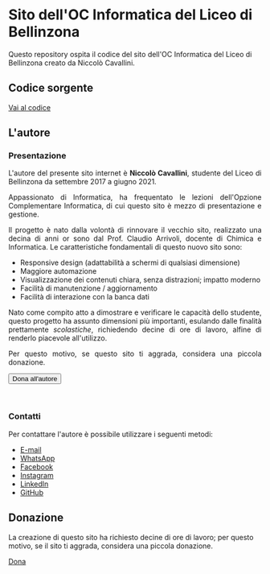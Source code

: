 # Sito dell'OC Informatica del Liceo di Bellinzona
Questo repository ospita il codice del sito dell'OC Informatica del Liceo di Bellinzona creato da Niccolò Cavallini.

## Codice sorgente

[Vai al codice](https://github.com/ncavallini/ocinfo_libe/releases/)

## L'autore
<h3 style="text-align: justify;">Presentazione</h3>
<p style="text-align: justify;">L'autore del presente sito internet &egrave;&nbsp;<strong>Niccol&ograve; Cavallini</strong>, studente del Liceo di Bellinzona da settembre 2017 a giugno 2021.</p>
<p style="text-align: justify;">Appassionato di Informatica, ha frequentato le lezioni dell'Opzione Complementare Informatica, di cui questo sito &egrave; mezzo di presentazione e gestione.</p>
<p style="text-align: justify;">Il progetto &egrave; nato dalla volont&agrave; di rinnovare il vecchio sito, realizzato una decina di anni or sono dal Prof. Claudio Arrivoli, docente di Chimica e Informatica. Le caratteristiche fondamentali di questo nuovo sito sono:</p>
<ul style="text-align: justify;">
<li>Responsive design (adattabilit&agrave; a schermi di qualsiasi dimensione)</li>
<li>Maggiore automazione</li>
<li>Visualizzazione dei contenuti chiara, senza distrazioni; impatto moderno</li>
<li>Facilit&agrave; di manutenzione / aggiornamento</li>
<li>Facilit&agrave; di interazione con la banca dati</li>
</ul>
<p style="text-align: justify;">Nato come compito atto a dimostrare e verificare le capacit&agrave; dello studente, questo progetto ha assunto dimensioni pi&ugrave; importanti, esulando dalle finalit&agrave; prettamente <em>scolastiche</em>, richiedendo decine di ore di lavoro, alfine di renderlo piacevole all'utilizzo.</p>
<p style="text-align: justify;">Per questo motivo, se questo sito ti aggrada, considera una piccola donazione.</p>

<form action="https://www.paypal.com/donate" method="post" target="_blank">
<input type="hidden" name="hosted_button_id" value="N4RZ5FBE9W44U" />
  <div class="text-center">
  <button type="submit" name="submit" class="btn btn-warning"><i class="fab fa-paypal"></i> Dona all'autore</button>
  </div>
    </form>

<br>
<h3 style="text-align: justify;">Contatti</h3>
<p>Per contattare l'autore &egrave; possibile utilizzare i seguenti metodi:</p>
<ul class="list-none list-noindent">
  <li><a href="mailto:n.cavallini@bluewin.ch" class="btn btn-outline-primary link"><i class="fas fa-envelope"></i> E-mail</a></li>
  <li><a href="https://wa.me/41797419097" class="btn btn-outline-primary link"><i class="fab fa-whatsapp"></i> WhatsApp</a></li>
  <li><a href="https://www.facebook.com/niccolo.cavallini.3" class="btn btn-outline-primary link"><i class="fab fa-facebook"></i> Facebook</a></li>
  <li><a href="https://www.instagram.com/niccolocavallini/" class="btn btn-outline-primary link"><i class="fab fa-instagram"></i> Instagram</a></li>
  <li><a href="https://www.linkedin.com/in/niccol%C3%B2-cavallini-240993182/" class="btn btn-outline-primary link"><i class="fab fa-linkedin"></i> LinkedIn</a></li>
  <li><a href="https://github.com/ncavallini" class="btn btn-outline-primary link"><i class="fab fa-github"></i> GitHub</a></li>
</ul>

## Donazione
La creazione di questo sito ha richiesto decine di ore di lavoro; per questo motivo, se il sito ti aggrada, considera una piccola donazione.

[Dona](https://www.paypal.com/donate?hosted_button_id=N4RZ5FBE9W44U&source=url)

